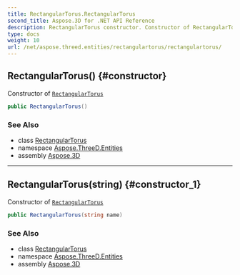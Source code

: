 ```yaml
---
title: RectangularTorus.RectangularTorus
second_title: Aspose.3D for .NET API Reference
description: RectangularTorus constructor. Constructor of RectangularTorus
type: docs
weight: 10
url: /net/aspose.threed.entities/rectangulartorus/rectangulartorus/
---
```

## RectangularTorus() {#constructor}

Constructor of [`RectangularTorus`](../)

```csharp
public RectangularTorus()
```

### See Also

* class [RectangularTorus](../)
* namespace [Aspose.ThreeD.Entities](../../rectangulartorus/)
* assembly [Aspose.3D](../../../)

---

## RectangularTorus(string) {#constructor_1}

Constructor of [`RectangularTorus`](../)

```csharp
public RectangularTorus(string name)
```

### See Also

* class [RectangularTorus](../)
* namespace [Aspose.ThreeD.Entities](../../rectangulartorus/)
* assembly [Aspose.3D](../../../)


